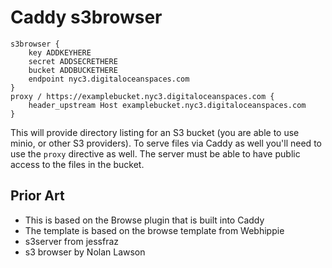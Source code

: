 # Caddy s3browser

```
s3browser {
	key ADDKEYHERE
	secret ADDSECRETHERE
	bucket ADDBUCKETHERE
	endpoint nyc3.digitaloceanspaces.com
}
proxy / https://examplebucket.nyc3.digitaloceanspaces.com {
	header_upstream Host examplebucket.nyc3.digitaloceanspaces.com
}
```

This will provide directory listing for an S3 bucket (you are able to use minio, or other S3 providers). To serve files via Caddy as well you'll need to use the `proxy` directive as well. The server must be able to have public access to the files in the bucket.

## Prior Art
* This is based on the Browse plugin that is built into Caddy
* The template is based on the browse template from Webhippie
* s3server from jessfraz
* s3 browser by Nolan Lawson
